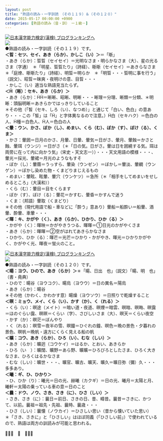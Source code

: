 ```yaml
---
layout: post
title: "熟語の読み・一字訓読　（その１１９）＆（その１２０）"
date: 2015-05-17 00:00:00 +0900
categories: [熟語の読み（音・訓）　ー１級－]
---
```


[![](/syuusyuu9701/assets/images/熟語の読み・一字訓読-（その１１９）＆（その１２０）-br_c_3028_1.gif)](http://blog.with2.net/link.php?1659096:3028 "日本漢字能力検定(漢検) ブログランキングへ")[日本漢字能力検定(漢検) ブログランキングへ](http://blog.with2.net/link.php?1659096:3028)  
![](/syuusyuu9701/assets/images/熟語の読み・一字訓読-（その１１９）＆（その１２０）-ad02b3866c32b027988851aa5880a16d.png)  
●熟語の読み・一字訓読（その１１９）です。  
**＜晢：セツ、セイ、あき（らか）、かしこ（い）＞**＝「晣」  
・あき（らか）：晢晢（セイセイ）＝光明なさま・明らかなさま（大）、星の光るさま（字通）　＊「明星、晢晢たり」（詩経）、晣晣（セイセイ）＝あきらなさま　＊「庭燎、晣晣たり」（詩経）、明晢＝明らか　＊「明晢・・・晢明に事を行う」（説文）、昭晢＝昧爽・夜明けの意、目晢・・・  
・かしこ（い）適当な熟語見当たらず。  
**＜（晰）：セキ、あき（らか）＞**  
・あき（らか）：＝晰晰、昭晰、明晰・・・晰理＝分理、晰類＝分類、＊明晰：頭脳明晰＝あきらかではっきりしていること　  
＊その他（「皙（セキ、しろ（い）、なつめ）」と通じて「白い、色白」の意あり・・・この「皙」は「」と字体異なるので注意。）白（セキハク）＝色白の人、種＝白色人、人＝色白の人  
**＜暈：ウン、かさ、ぼか（し）、めまい、くら（む）、ぼか（す）、ぼけ（る）、くま＞**  
・かさ：暈囲＝日月のかさ、月暈、日暈、暈気＝日がさ、暈月、暈蝕＝かさと蝕、暈珥（ウンジ）＝日がさ（＊「日の気。日がさ。暈は日を囲繞する気。珥は両旁に在って内に向かう気」（宋史・天文志一））・・・天文用語の模様・・・、暈光＝採光、暈裙＝月光のようなもすそ  
・ぼか（し）：暈蔭＝うっすら、暈染（ウンゼン）＝ぼかし＝暈淡、暈繝（ウンゲン）＝ぼかし染めた物・くまどりまじえるもの  
・めまい：暈眩、眩暈、暈穴（ウンケツ）＝急所（＊「相手をしてめまいをせしめるところ」（大漢和））  
・くら（む）：暈目＝目をくらます  
・ぼか（す）、ぼけ（る）：暈花＝かすむ、暈昏＝かすんで迷う  
・くま：（邦語）暈取（くまどり）  
＊その他（現代用語で船・車などに「酔う」意あり）暈船＝船酔い＝船暈、酒暈、酔暈、車暈・・・  
**＜暉：キ、かがや（く）、あき（らか）、ひかり、ひか（る）＞**  
・かがや（く）：暉映＝かがやきうつる、暉暉＝①日光のかがやくさま  
・あき（らか）：暉暉＝②空がはれてあきらかなさま  
・ひかり、ひか（る）：暉芒＝光芒＝ひかり・かがやき、暉光＝ひかりかがやく、かがやく光、暉夜＝蛍火のこと。  
  
[![](/syuusyuu9701/assets/images/熟語の読み・一字訓読-（その１１９）＆（その１２０）-br_c_3028_1.gif)](http://blog.with2.net/link.php?1659096:3028 "日本漢字能力検定(漢検) ブログランキングへ")[日本漢字能力検定(漢検) ブログランキングへ](http://blog.with2.net/link.php?1659096:3028)  
![](/syuusyuu9701/assets/images/熟語の読み・一字訓読-（その１１９）＆（その１２０）-c02db0b471112a098043d9241c32bfc1.png)  
●熟語の読み・一字訓読（その１２０）です。  
**＜暘：ヨウ、ひので、あき（らか）＞**＊「暘、日出　也」（説文）「暘、明　也」（書・堯典）  
・ひので：暘谷（ヨウコク）、暘烏（ヨウウ）＝日の異名＝陽烏  
・あき（らか）：暘谷  
＊その他（かわく、かわかす意）暘燥（ヨウソウ）＝日照りで乾燥すること  
**＜暝：ミョウ、メイ、くら（い）、かす（か）、く（れる）＞**  
・くら（い）：暝途（メイト）＝暗い道・夜道、暝煙＝暗雲、暝暗、暝晦、暝靄＝ほのぐらい靄、暝暝＝くらい（字）、さびしいさま（大）、暝天＝くらい夜空  
・かす（か）：暝茫＝ぼんやり  
・く（れる）：暝雪＝夜半の雪、暝鐘＝ひぐれの鐘、暝色＝晩の景色・夕暮れの景色、暝帆＝晩帆・遠方にくらく見える船の帆  
**＜曠：コウ、あき（らか）、ひろ（い）、むな（しい）＞**  
・あき（らか）：曠迥（コウケイ）＝はるか、とおい、あきらか  
・ひろ（い　）：曠闊、曠野＝あら野、曠曠＝ひろびろとしたさま、ひろく大きなさま、ひろくはるかなさま  
・むな（しい）：曠世・・・、曠官、曠古、曠天、曠久＝曠日弥（彌）久・・・多多あり。  
**＜曦：ギ、ひ、ひかり＞**  
・ひ、ひか（り）：曦光＝日の光、赫曦（カクギ）＝日の光、曦月＝太陽と月、曦軒＝太陽の乗っている車の意＝日のこと  
**＜曩：ドウ、ノウ、さき、さき（に）、ひさ（しい）＞**  
・さき、さき（に）：曩日＝前日、さきの日、昔、疇昔。曩昔＝さきに、かつて、以前。曩祖＝祖先・先祖、曩時、曩歳・・・  
・ひさ（しい）：曩懐（ノウカイ）＝ひさしい思い（昔から懐いていた思い）  
＊「さき、さきに」と「ひさしい」はほぼ同義（「ひさしい前」）で使われているので、熟語は両方の訓読みが可能と思われる。  
  
👋👋👋　🐑　👋👋👋  
  
  